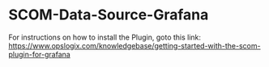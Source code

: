 # SCOM-Data-Source-Grafana
For instructions on how to install the Plugin, goto this link: https://www.opslogix.com/knowledgebase/getting-started-with-the-scom-plugin-for-grafana
